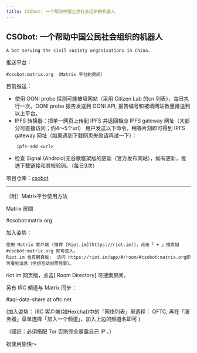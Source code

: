 ```yaml
---
title: CSObot: 一个帮助中国公民社会组织的机器人
---
```


## CSObot: 一个帮助中国公民社会组织的机器人

    A bot serving the civil society organisations in China.

推送平台：

    #csobot:matrix.org （Matrix 平台的房间）


目前推送：
<!--more-->

- 使用 OONI probe 探测可能被墙网站（采用 Citizen Lab 的cn 列表），每日执行一次。OONI probe 报告发送到 OONI API, 报告编号和被墙网站数量推送到以上平台。
- IPFS 转换器：把单一网页上传到 IPFS 并返回相应 IPFS gateway 网址（大部分可直接访问；约4～5个url）
  用户发送以下命令，稍等片刻即可得到 IPFS gateway 网址（如果遇到下载网页失败请再试一下）：
```
    ipfs-add <url>
```

- 检查 Signal (Android)无谷歌框架版的更新（官方发布网站），如有更新，推送下载链接和其校验码。（每日3次）

项目仓库：[csobot](https://github.com/mdrights/csobot)

<hr>
〔附〕Matrix平台使用方法

Matrix 房間

#csobot:matrix.org

加入姿势：

    使用 Matrix 客戶端 (推荐 [Riot.im](https://riot.im))，点击「 + 」搜索如 #csobot:matrix.org 即可进入。
    Riot.im 也有網頁版:  访问 https://riot.im/app/#/room/#csobot:matrix.org即可看到消息（但想互动则需登录）。

riot.im 网页版，点击[ Room Directory] 可搜索房间。


另有 IRC 頻道与 Matrix 同步：

#aqi-data-share at oftc.net

(加入姿势： IRC 客戶端(如Hexchat)中的「网络列表」里选择： OFTC, 再在「服务器」菜单选择「加入一个频道」，加入上边的频道名即可 )

（謹記：必須搭配 Tor 否則完全暴露自己 IP 。）


祝使用愉快～
